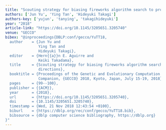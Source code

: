 ```yaml
---
title: "Scouting strategy for biasing fireworks algorithm search to promising directions"
authors: ['Jun Yu', 'Ying Tan', 'Hideyuki Takagi']
authors-key: ['yujun', 'tanying', 'takagihideyuki']
year: "2018"
article-link: "https://doi.org/10.1145/3205651.3205740"
venue: "GECCO"
bibex: "@inproceedings{DBLP:conf/gecco/YuTT18,
  author    = {Jun Yu and
               Ying Tan and
               Hideyuki Takagi},
  editor    = {Hern{{a}}n E. Aguirre and
               Keiki Takadama},
  title     = {Scouting strategy for biasing fireworks algorithm search to promising
               directions},
  booktitle = {Proceedings of the Genetic and Evolutionary Computation Conference
               Companion, {GECCO} 2018, Kyoto, Japan, July 15-19, 2018},
  pages     = {99--100},
  publisher = {{ACM}},
  year      = {2018},
  url       = {https://doi.org/10.1145/3205651.3205740},
  doi       = {10.1145/3205651.3205740},
  timestamp = {Wed, 21 Nov 2018 12:43:54 +0100},
  biburl    = {https://dblp.org/rec/conf/gecco/YuTT18.bib},
  bibsource = {dblp computer science bibliography, https://dblp.org}
}"
---
```

